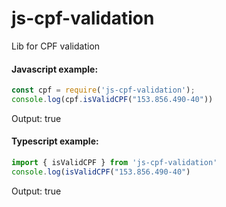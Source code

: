 # js-cpf-validation

Lib for CPF validation

#### Javascript example:
```js
const cpf = require('js-cpf-validation');  
console.log(cpf.isValidCPF("153.856.490-40"))
``` 
Output:
true

#### Typescript example:
```ts 
import { isValidCPF } from 'js-cpf-validation'
console.log(isValidCPF("153.856.490-40")
```

Output:
true